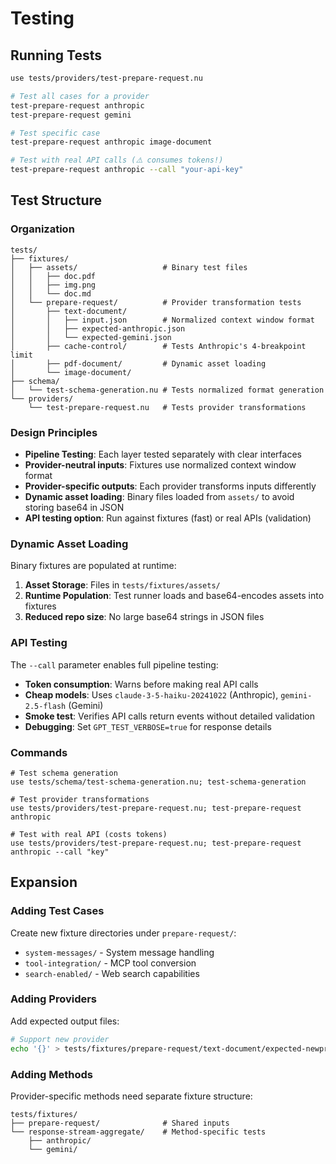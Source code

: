 # Testing

## Running Tests

```bash
use tests/providers/test-prepare-request.nu

# Test all cases for a provider
test-prepare-request anthropic
test-prepare-request gemini

# Test specific case
test-prepare-request anthropic image-document

# Test with real API calls (⚠️ consumes tokens!)
test-prepare-request anthropic --call "your-api-key"
```

## Test Structure

### Organization

```
tests/
├── fixtures/
│   ├── assets/                   # Binary test files
│   │   ├── doc.pdf
│   │   ├── img.png
│   │   └── doc.md
│   └── prepare-request/          # Provider transformation tests
│       ├── text-document/
│       │   ├── input.json        # Normalized context window format
│       │   ├── expected-anthropic.json
│       │   └── expected-gemini.json
│       ├── cache-control/        # Tests Anthropic's 4-breakpoint limit
│       ├── pdf-document/         # Dynamic asset loading
│       └── image-document/
├── schema/
│   └── test-schema-generation.nu # Tests normalized format generation
└── providers/
    └── test-prepare-request.nu   # Tests provider transformations
```

### Design Principles

- **Pipeline Testing**: Each layer tested separately with clear interfaces
- **Provider-neutral inputs**: Fixtures use normalized context window format
- **Provider-specific outputs**: Each provider transforms inputs differently
- **Dynamic asset loading**: Binary files loaded from `assets/` to avoid storing base64 in JSON
- **API testing option**: Run against fixtures (fast) or real APIs (validation)

### Dynamic Asset Loading

Binary fixtures are populated at runtime:

1. **Asset Storage**: Files in `tests/fixtures/assets/`
2. **Runtime Population**: Test runner loads and base64-encodes assets into fixtures
3. **Reduced repo size**: No large base64 strings in JSON files

### API Testing

The `--call` parameter enables full pipeline testing:

- **Token consumption**: Warns before making real API calls
- **Cheap models**: Uses `claude-3-5-haiku-20241022` (Anthropic), `gemini-2.5-flash` (Gemini)
- **Smoke test**: Verifies API calls return events without detailed validation
- **Debugging**: Set `GPT_TEST_VERBOSE=true` for response details

### Commands

```nushell
# Test schema generation
use tests/schema/test-schema-generation.nu; test-schema-generation

# Test provider transformations
use tests/providers/test-prepare-request.nu; test-prepare-request anthropic

# Test with real API (costs tokens)
use tests/providers/test-prepare-request.nu; test-prepare-request anthropic --call "key"
```

## Expansion

### Adding Test Cases

Create new fixture directories under `prepare-request/`:

- `system-messages/` - System message handling
- `tool-integration/` - MCP tool conversion
- `search-enabled/` - Web search capabilities

### Adding Providers

Add expected output files:

```bash
# Support new provider
echo '{}' > tests/fixtures/prepare-request/text-document/expected-newprovider.json
```

### Adding Methods

Provider-specific methods need separate fixture structure:

```
tests/fixtures/
├── prepare-request/              # Shared inputs
└── response-stream-aggregate/    # Method-specific tests
    ├── anthropic/
    └── gemini/
```
